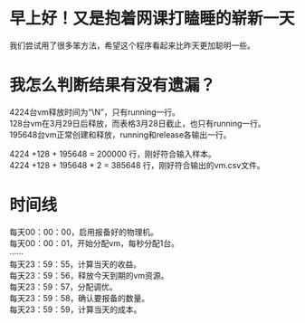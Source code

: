 # 早上好！又是抱着网课打瞌睡的崭新一天
我们尝试用了很多笨方法，希望这个程序看起来比昨天更加聪明一些。

# 我怎么判断结果有没有遗漏？
4224台vm释放时间为“\N”，只有running一行。  
128台vm在3月29日后释放，而表格3月28日截止，也只有running一行。  
195648台vm正常创建和释放，running和release各输出一行。  

4224 +128 + 195648 = 200000 行，刚好符合输入样本。  
4224 +128 + 195648 * 2 = 385648 行，刚好符合输出的vm.csv文件。

# 时间线
每天00：00：00，启用报备好的物理机。  
每天00：00：01，开始分配vm，每秒分配1台。  
······  
每天23：59：55，计算当天的收益。  
每天23：59：56，释放今天到期的vm资源。  
每天23：59：57，分配调优。  
每天23：59：58，确认要报备的数量。  
每天23：59：59，计算当天的成本。
